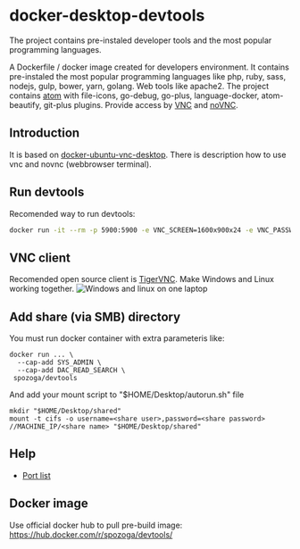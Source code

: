 # docker-desktop-devtools
The project contains pre-instaled developer tools and the most popular programming languages.

A Dockerfile / docker image created for developers environment. It contains pre-instaled the most popular programming languages like php, ruby, sass, nodejs, gulp, bower, yarn, golang. Web tools like apache2. The project contains [atom](https://atom.io/) with file-icons, go-debug, go-plus, language-docker, atom-beautify, git-plus plugins. Provide access by [VNC](https://pl.wikipedia.org/wiki/Virtual_Network_Computing) and [noVNC](https://github.com/novnc/noVNC).

## Introduction
It is based on [docker-ubuntu-vnc-desktop](https://github.com/fcwu/docker-ubuntu-vnc-desktop). There is description how to use vnc and novnc (webbrowser terminal).

## Run devtools
Recomended way to run devtools:
```bash
docker run -it --rm -p 5900:5900 -e VNC_SCREEN=1600x900x24 -e VNC_PASSWORD=pass123 --cap-add SYS_ADMIN --cap-add DAC_READ_SEARCH -v myhome:/root -v mywww:/var/www -v myapache2:/etc/apache2 spozoga/devtools
```

## VNC client
Recomended open source client is [TigerVNC](http://tigervnc.org/). Make Windows and Linux working together.
![Windows and linux on one laptop](https://raw.github.com/SebastianPozoga/docker-desktop-devtools/master/screenshots/desktop.jpg)

## Add share (via SMB) directory
You must run docker container with extra parameteris like:
```
docker run ... \
  --cap-add SYS_ADMIN \
  --cap-add DAC_READ_SEARCH \
 spozoga/devtools
```
And add your mount script to "$HOME/Desktop/autorun.sh" file
```
mkdir "$HOME/Desktop/shared"
mount -t cifs -o username=<share user>,password=<share password> //MACHINE_IP/<share name> "$HOME/Desktop/shared"
```

## Help
* [Port list](image/root/Desktop/DevToolsHelp/ports.md)

## Docker image
Use official docker hub to pull pre-build image:
https://hub.docker.com/r/spozoga/devtools/
